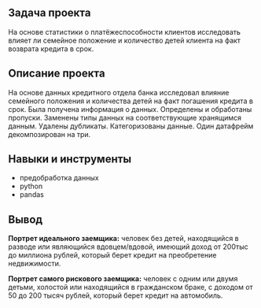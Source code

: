 ## Задача проекта

На основе статистики о платёжеспособности клиентов исследовать влияет ли семейное положение и количество детей клиента на факт возврата кредита 
в срок.

## Описание проекта
На основе данных кредитного отдела банка исследовал влияние семейного положения и
количества детей на факт погашения кредита в срок. Была получена информация о
данных. Определены и обработаны пропуски. Заменены типы данных на соответствующие
хранящимся данным. Удалены дубликаты. Категоризованы данные. Один датафрейм декомпозирован на три.

## Навыки и инструменты
- предобработка данных
- python
- pandas

## Вывод

**Портрет идеального заемщика:** человек без детей, находящийся в разводе или являющийся вдовцем/вдовой, имеющий доход от 200тыс до миллиона рублей, который берет кредит на преобретение недвижимости.

**Портрет самого рискового заемщика:** человек с одним или двумя детьми, холостой или находящийся в гражданском браке, с доходом от 50 до 200 тысяч рублей, который берет кредит на автомобиль.
